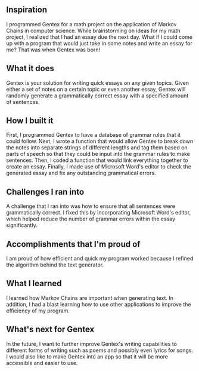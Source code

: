 ## Inspiration
I programmed Gentex for a math project on the application of Markov Chains in computer science. While brainstorming on ideas for my math project, I realized that I had an essay due the next day. What if I could come up with a program that would just take in some notes and write an essay for me?  That was when Gentex was born!

## What it does
Gentex is your solution for writing quick essays on any given topics. Given either a set of notes on a certain topic or even another essay, Gentex will randomly generate a grammatically correct essay with a specified amount of sentences.

## How I built it
First, I programmed Gentex to have a database of grammar rules that it could follow. Next, I wrote a function that would allow Gentex to break down the notes into separate strings of different lengths and tag them based on parts of speech so that they could be input into the grammar rules to make sentences. Then, I coded a function that would link everything together to create an essay. Finally, I made use of Microsoft Word's editor to check the generated essay and fix any outstanding grammatical errors. 

## Challenges I ran into
A challenge that I ran into was how to ensure that all sentences were grammatically correct. I fixed this by incorporating Microsoft Word's editor, which helped reduce the number of grammar errors within the essay significantly.

## Accomplishments that I'm proud of
I am proud of how efficient and quick my program worked because I refined the algorithm behind the text generator.

## What I learned
I learned how Markov Chains are important when generating text. In addition, I had a blast learning how to use other applications to improve the efficiency of my program.

## What's next for Gentex
In the future, I want to further improve Gentex's writing capabilities to different forms of writing such as poems and possibly even lyrics for songs. I would also like to make Gentex into an app so that it will be more accessible and easier to use.

